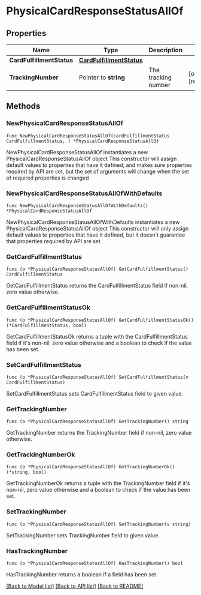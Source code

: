 # PhysicalCardResponseStatusAllOf

## Properties

Name | Type | Description | Notes
------------ | ------------- | ------------- | -------------
**CardFulfillmentStatus** | [**CardFulfillmentStatus**](CardFulfillmentStatus.md) |  | 
**TrackingNumber** | Pointer to **string** | The tracking number | [optional] [readonly] 

## Methods

### NewPhysicalCardResponseStatusAllOf

`func NewPhysicalCardResponseStatusAllOf(cardFulfillmentStatus CardFulfillmentStatus, ) *PhysicalCardResponseStatusAllOf`

NewPhysicalCardResponseStatusAllOf instantiates a new PhysicalCardResponseStatusAllOf object
This constructor will assign default values to properties that have it defined,
and makes sure properties required by API are set, but the set of arguments
will change when the set of required properties is changed

### NewPhysicalCardResponseStatusAllOfWithDefaults

`func NewPhysicalCardResponseStatusAllOfWithDefaults() *PhysicalCardResponseStatusAllOf`

NewPhysicalCardResponseStatusAllOfWithDefaults instantiates a new PhysicalCardResponseStatusAllOf object
This constructor will only assign default values to properties that have it defined,
but it doesn't guarantee that properties required by API are set

### GetCardFulfillmentStatus

`func (o *PhysicalCardResponseStatusAllOf) GetCardFulfillmentStatus() CardFulfillmentStatus`

GetCardFulfillmentStatus returns the CardFulfillmentStatus field if non-nil, zero value otherwise.

### GetCardFulfillmentStatusOk

`func (o *PhysicalCardResponseStatusAllOf) GetCardFulfillmentStatusOk() (*CardFulfillmentStatus, bool)`

GetCardFulfillmentStatusOk returns a tuple with the CardFulfillmentStatus field if it's non-nil, zero value otherwise
and a boolean to check if the value has been set.

### SetCardFulfillmentStatus

`func (o *PhysicalCardResponseStatusAllOf) SetCardFulfillmentStatus(v CardFulfillmentStatus)`

SetCardFulfillmentStatus sets CardFulfillmentStatus field to given value.


### GetTrackingNumber

`func (o *PhysicalCardResponseStatusAllOf) GetTrackingNumber() string`

GetTrackingNumber returns the TrackingNumber field if non-nil, zero value otherwise.

### GetTrackingNumberOk

`func (o *PhysicalCardResponseStatusAllOf) GetTrackingNumberOk() (*string, bool)`

GetTrackingNumberOk returns a tuple with the TrackingNumber field if it's non-nil, zero value otherwise
and a boolean to check if the value has been set.

### SetTrackingNumber

`func (o *PhysicalCardResponseStatusAllOf) SetTrackingNumber(v string)`

SetTrackingNumber sets TrackingNumber field to given value.

### HasTrackingNumber

`func (o *PhysicalCardResponseStatusAllOf) HasTrackingNumber() bool`

HasTrackingNumber returns a boolean if a field has been set.


[[Back to Model list]](../../README.md#documentation-for-models) [[Back to API list]](../../README.md#documentation-for-api-endpoints) [[Back to README]](../../README.md)


